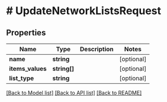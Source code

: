 # # UpdateNetworkListsRequest

## Properties

Name | Type | Description | Notes
------------ | ------------- | ------------- | -------------
**name** | **string** |  | [optional]
**items_values** | **string[]** |  | [optional]
**list_type** | **string** |  | [optional]

[[Back to Model list]](../../README.md#models) [[Back to API list]](../../README.md#endpoints) [[Back to README]](../../README.md)
